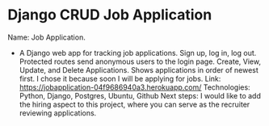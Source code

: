 # Django CRUD Job Application

Name: Job Application. 
- A Django web app for tracking job applications. Sign up, log in, log out. Protected routes send anonymous users to the login page. Create, View, Update, and Delete Applications. Shows applications in order of newest first. I chose it because soon I will be applying for jobs.
Link: https://jobapplication-04f9686940a3.herokuapp.com/
Technologies: Python, Django, Postgres, Ubuntu, Github
Next steps: I would like to add the hiring aspect to this project, where you can serve as the recruiter reviewing applications.
